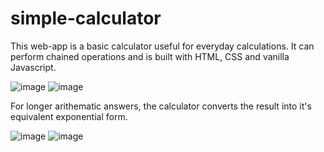 # simple-calculator

This web-app is a basic calculator useful for everyday calculations. It can perform chained operations and is built with HTML, CSS and vanilla Javascript.

![image](https://user-images.githubusercontent.com/90959735/205695131-7c979cea-05cb-4c10-af6d-bd1977050bdc.png)
![image](https://user-images.githubusercontent.com/90959735/205695224-da9f530d-942d-4f77-b134-afe5b11612c6.png)

For longer arithematic answers, the calculator converts the result into it's equivalent exponential form.

![image](https://user-images.githubusercontent.com/90959735/205695681-4454a7a7-d585-474e-8640-bb1f3745c2c2.png)
![image](https://user-images.githubusercontent.com/90959735/205695742-7dc98bdf-2c6d-4f4a-904b-1ab27f283984.png)
